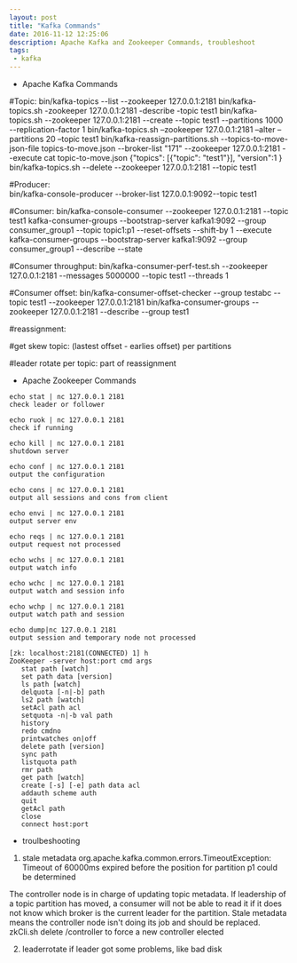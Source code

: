 ```yaml
---
layout: post
title: "Kafka Commands"
date: 2016-11-12 12:25:06
description: Apache Kafka and Zookeeper Commands, troubleshoot
tags: 
 - kafka
---
```


 - Apache Kafka Commands

#Topic:
bin/kafka-topics --list --zookeeper 127.0.0.1:2181   bin/kafka-topics.sh -zookeeper 127.0.0.1:2181 -describe -topic test1
bin/kafka-topics.sh --zookeeper 127.0.0.1:2181 --create --topic test1 --partitions 1000 --replication-factor 1
bin/kafka-topics.sh –zookeeper 127.0.0.1:2181 –alter –partitions 20 –topic test1
bin/kafka-reassign-partitions.sh --topics-to-move-json-file topics-to-move.json --broker-list "171" --zookeeper 127.0.0.1:2181 --execute
cat topic-to-move.json
{"topics":
[{"topic": "test1"}],
"version":1
}
bin/kafka-topics.sh --delete --zookeeper 127.0.0.1:2181 --topic test1

#Producer:     
bin/kafka-console-producer --broker-list 127.0.0.1:9092--topic test1

#Consumer:
bin/kafka-console-consumer --zookeeper 127.0.0.1:2181 --topic test1
kafka-consumer-groups --bootstrap-server kafka1:9092 --group consumer_group1  --topic topic1:p1 --reset-offsets --shift-by 1 --execute
kafka-consumer-groups --bootstrap-server kafka1:9092 --group consumer_group1 --describe --state

#Consumer throughput:
bin/kafka-consumer-perf-test.sh --zookeeper 127.0.0.1:2181 --messages 5000000 --topic test1 --threads 1

#Consumer offset:
bin/kafka-consumer-offset-checker --group testabc --topic test1 --zookeeper 127.0.0.1:2181
bin/kafka-consumer-groups --zookeeper 127.0.0.1:2181 --describe --group test1

#reassignment:

#get skew topic:
(lastest offset - earlies offset) per partitions

#leader rotate per topic:
part of reassignment 
 
 - Apache Zookeeper Commands
```
echo stat | nc 127.0.0.1 2181 
check leader or follower

echo ruok | nc 127.0.0.1 2181 
check if running

echo kill | nc 127.0.0.1 2181 
shutdown server

echo conf | nc 127.0.0.1 2181 
output the configuration

echo cons | nc 127.0.0.1 2181 
output all sessions and cons from client

echo envi | nc 127.0.0.1 2181 
output server env

echo reqs | nc 127.0.0.1 2181 
output request not processed

echo wchs | nc 127.0.0.1 2181 
output watch info

echo wchc | nc 127.0.0.1 2181 
output watch and session info

echo wchp | nc 127.0.0.1 2181 
output watch path and session

echo dump|nc 127.0.0.1 2181 
output session and temporary node not processed

[zk: localhost:2181(CONNECTED) 1] h  
ZooKeeper -server host:port cmd args
   stat path [watch]
   set path data [version]
   ls path [watch]
   delquota [-n|-b] path
   ls2 path [watch]
   setAcl path acl
   setquota -n|-b val path
   history
   redo cmdno
   printwatches on|off
   delete path [version]
   sync path
   listquota path
   rmr path
   get path [watch]
   create [-s] [-e] path data acl
   addauth scheme auth
   quit
   getAcl path
   close
   connect host:port
```

- troulbeshooting
1. stale metadata org.apache.kafka.common.errors.TimeoutException: Timeout of 60000ms expired before the position for partition p1 could be determined

The controller node is in charge of updating topic metadata. If leadership of a topic partition has moved, a consumer will not be able to read it if it does not know which broker is the current leader for the partition. Stale metadata means the controller node isn't doing its job and should be replaced.
zkCli.sh delete /controller to force a new controller elected

2. leaderrotate if leader got some problems, like bad disk


